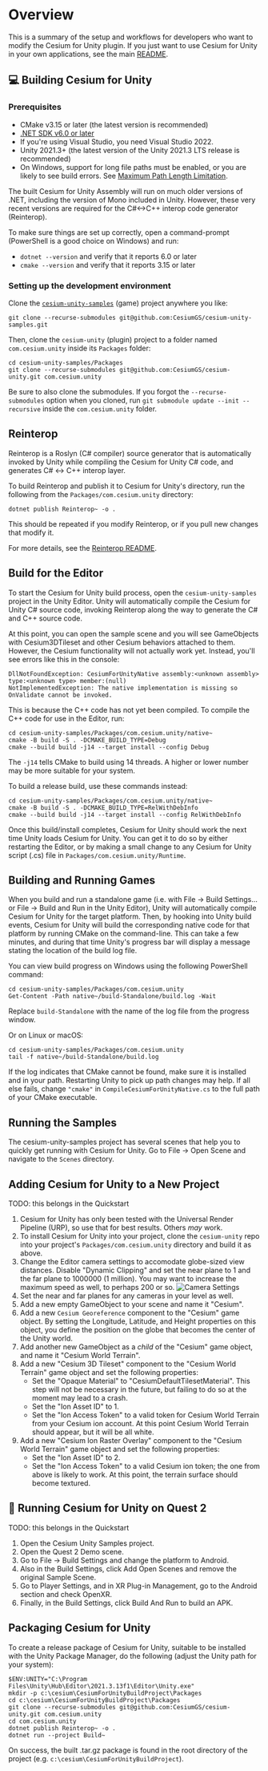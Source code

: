# Overview

This is a summary of the setup and workflows for developers who want to modify the Cesium for Unity plugin. If you just want to use Cesium for Unity in your own applications, see the main [README](../README.md).

## :computer: Building Cesium for Unity

### Prerequisites

* CMake v3.15 or later (the latest version is recommended)
* [.NET SDK v6.0 or later](https://dotnet.microsoft.com/en-us/download/dotnet/6.0)
* If you're using Visual Studio, you need Visual Studio 2022.
* Unity 2021.3+ (the latest version of the Unity 2021.3 LTS release is recommended)
* On Windows, support for long file paths must be enabled, or you are likely to see build errors. See [Maximum Path Length Limitation](https://learn.microsoft.com/en-us/windows/win32/fileio/maximum-file-path-limitation?tabs=registry#enable-long-paths-in-windows-10-version-1607-and-later).

The built Cesium for Unity Assembly will run on much older versions of .NET, including the version of Mono included in Unity. However, these very recent versions are required for the C#<->C++ interop code generator (Reinterop).

To make sure things are set up correctly, open a command-prompt (PowerShell is a good choice on Windows) and run:

* `dotnet --version` and verify that it reports 6.0 or later
* `cmake --version` and verify that it reports 3.15 or later

### Setting up the development environment

Clone the [`cesium-unity-samples`](https://github.com/CesiumGS/cesium-unity-samples) (game) project anywhere you like:

```
git clone --recurse-submodules git@github.com:CesiumGS/cesium-unity-samples.git
```

Then, clone the `cesium-unity` (plugin) project to a folder named `com.cesium.unity` inside its `Packages` folder:

```
cd cesium-unity-samples/Packages
git clone --recurse-submodules git@github.com:CesiumGS/cesium-unity.git com.cesium.unity
```

Be sure to also clone the submodules. If you forgot the `--recurse-submodules` option when you cloned, run `git submodule update --init --recursive` inside the `com.cesium.unity` folder.

## Reinterop

Reinterop is a Roslyn (C# compiler) source generator that is automatically invoked by Unity while compiling the Cesium for Unity C# code, and generates C# <-> C++ interop layer.

To build Reinterop and publish it to Cesium for Unity's directory, run the following from the `Packages/com.cesium.unity` directory:

```
dotnet publish Reinterop~ -o .
```

This should be repeated if you modify Reinterop, or if you pull new changes that modify it.

For more details, see the [Reinterop README](../Reinterop~/README.md).

## Build for the Editor

To start the Cesium for Unity build process, open the `cesium-unity-samples` project in the Unity Editor. Unity will automatically compile the Cesium for Unity C# source code, invoking Reinterop along the way to generate the C# and C++ source code.

At this point, you can open the sample scene and you will see GameObjects with Cesium3DTileset and other Cesium behaviors attached to them. However, the Cesium functionality will not actually work yet. Instead, you'll see errors like this in the console:

```
DllNotFoundException: CesiumForUnityNative assembly:<unknown assembly> type:<unknown type> member:(null)
NotImplementedException: The native implementation is missing so OnValidate cannot be invoked.
```

This is because the C++ code has not yet been compiled. To compile the C++ code for use in the Editor, run:

```
cd cesium-unity-samples/Packages/com.cesium.unity/native~
cmake -B build -S . -DCMAKE_BUILD_TYPE=Debug
cmake --build build -j14 --target install --config Debug
```

The `-j14` tells CMake to build using 14 threads. A higher or lower number may be more suitable for your system.

To build a release build, use these commands instead:

```
cd cesium-unity-samples/Packages/com.cesium.unity/native~
cmake -B build -S . -DCMAKE_BUILD_TYPE=RelWithDebInfo
cmake --build build -j14 --target install --config RelWithDebInfo
```

Once this build/install completes, Cesium for Unity should work the next time Unity loads Cesium for Unity. You can get it to do so by either restarting the Editor, or by making a small change to any Cesium for Unity script (.cs) file in `Packages/com.cesium.unity/Runtime`.

## Building and Running Games

When you build and run a standalone game (i.e. with File -> Build Settings... or File -> Build and Run in the Unity Editor), Unity will automatically compile Cesium for Unity for the target platform. Then, by hooking into Unity build events, Cesium for Unity will build the corresponding native code for that platform by running CMake on the command-line. This can take a few minutes, and during that time Unity's progress bar will display a message stating the location of the build log file.

You can view build progress on Windows using the following PowerShell command:

```
cd cesium-unity-samples/Packages/com.cesium.unity
Get-Content -Path native~/build-Standalone/build.log -Wait
```

Replace `build-Standalone` with the name of the log file from the progress window.

Or on Linux or macOS:

```
cd cesium-unity-samples/Packages/com.cesium.unity
tail -f native~/build-Standalone/build.log
```

If the log indicates that CMake cannot be found, make sure it is installed and in your path. Restarting Unity to pick up path changes may help. If all else fails, change `"cmake"` in `CompileCesiumForUnityNative.cs` to the full path of your CMake executable.

## Running the Samples

The cesium-unity-samples project has several scenes that help you to quickly get running with Cesium for Unity. Go to File -> Open Scene and navigate to the `Scenes` directory.

## Adding Cesium for Unity to a New Project

TODO: this belongs in the Quickstart

1. Cesium for Unity has only been tested with the Universal Render Pipeline (URP), so use that for best results. Others _may_ work.
2. To install Cesium for Unity into your project, clone the `cesium-unity` repo into your project's `Packages/com.cesium.unity` directory and build it as above.
3. Change the Editor camera settings to accomodate globe-sized view distances. Disable "Dynamic Clipping" and set the near plane to 1 and the far plane to 1000000 (1 million). You may want to increase the maximum speed as well, to perhaps 200 or so.
    ![Camera Settings](Documentation~/images/CameraSettings.png)
4. Set the near and far planes for any cameras in your level as well.
5. Add a new empty GameObject to your scene and name it "Cesium".
6. Add a new `Cesium Georeference` component to the "Cesium" game object. By setting the Longitude, Latitude, and Height properties on this object, you define the position on the globe that becomes the center of the Unity world.
7. Add another new GameObject as a _child_ of the "Cesium" game object, and name it "Cesium World Terrain".
8. Add a new "Cesium 3D Tileset" component to the "Cesium World Terrain" game object and set the following properties:
    * Set the "Opaque Material" to "CesiumDefaultTilesetMaterial". This step will not be necessary in the future, but failing to do so at the moment may lead to a crash.
    * Set the "Ion Asset ID" to 1.
    * Set the "Ion Access Token" to a valid token for Cesium World Terrain from your Cesium ion account. At this point Cesium World Terrain should appear, but it will be all white.
9. Add a new "Cesium Ion Raster Overlay" component to the "Cesium World Terrain" game object and set the following properties:
    * Set the "Ion Asset ID" to 2.
    * Set the "Ion Access Token" to a valid Cesium ion token; the one from above is likely to work. At this point, the terrain surface should become textured.

## :goggles: Running Cesium for Unity on Quest 2

TODO: this belongs in the Quickstart

1. Open the Cesium Unity Samples project.
2. Open the Quest 2 Demo scene.
3. Go to File -> Build Settings and change the platform to Android.
3. Also in the Build Settings, click Add Open Scenes and remove the original Sample Scene.
4. Go to Player Settings, and in XR Plug-in Management, go to the Android section and check OpenXR.
5. Finally, in the Build Settings, click Build And Run to build an APK.

## Packaging Cesium for Unity

To create a release package of Cesium for Unity, suitable to be installed with the Unity Package Manager, do the following (adjust the Unity path for your system):

```
$ENV:UNITY="C:\Program Files\Unity\Hub\Editor\2021.3.13f1\Editor\Unity.exe"
mkdir -p c:\cesium\CesiumForUnityBuildProject\Packages
cd c:\cesium\CesiumForUnityBuildProject\Packages
git clone --recurse-submodules git@github.com:CesiumGS/cesium-unity.git com.cesium.unity
cd com.cesium.unity
dotnet publish Reinterop~ -o .
dotnet run --project Build~
```

On success, the built .tar.gz package is found in the root directory of the project (e.g. `c:\cesium\CesiumForUnityBuildProject`).
